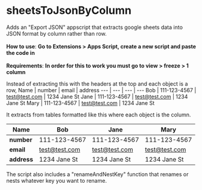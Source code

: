 # sheetsToJsonByColumn
Adds an "Export JSON" appscript that extracts google sheets data into JSON format by column rather than row.
<br><br>
**How to use**: **Go to Extensions > Apps Script, create a new script and paste the code in**
<br> <br>
**Requirements**: **In order for this to work you must go to view > freeze > 1 column**


Instead of extracting this with the headers at the top and each object is a row,
Name | number | email | address
--- | --- | --- | ---
Bob | 111-123-4567 | test@test.com | 1234 Jane St
Jane | 111-123-4567 | test@test.com | 1234 Jane St
Mary | 111-123-4567 | test@test.com | 1234 Jane St

It extracts from tables formatted like this where each object is the column.

| Name | Bob | Jane | Mary |
| --- | --- | --- | ---  |
| **number** | 111-123-4567 | 111-123-4567 | 111-123-4567 |
| **email** | test@test.com | test@test.com | test@test.com |
| **address** | 1234 Jane St | 1234 Jane St | 1234 Jane St |

The script also includes a "renameAndNestKey" function that renames or nests whatever key you want to rename.
